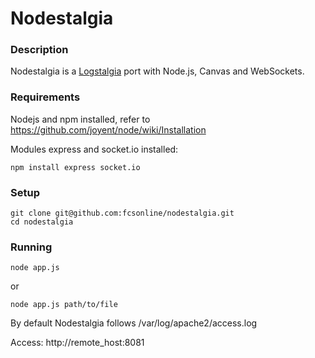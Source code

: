 Nodestalgia
===

### Description
Nodestalgia is a [Logstalgia](http://code.google.com/p/logstalgia/) port with Node.js, Canvas and WebSockets.

### Requirements
Nodejs and npm installed, refer to https://github.com/joyent/node/wiki/Installation

Modules express and socket.io installed:

    npm install express socket.io

### Setup
    git clone git@github.com:fcsonline/nodestalgia.git
    cd nodestalgia

### Running

    node app.js
or

    node app.js path/to/file

By default Nodestalgia follows /var/log/apache2/access.log

Access:
    http://remote_host:8081


